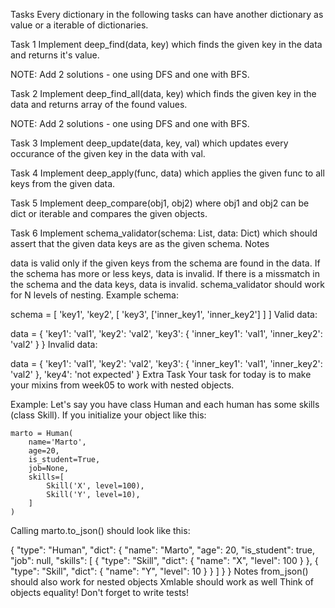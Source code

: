 Tasks
Every dictionary in the following tasks can have another dictionary as value or a iterable of dictionaries.

Task 1
Implement deep_find(data, key) which finds the given key in the data and returns it's value.

NOTE: Add 2 solutions - one using DFS and one with BFS.

Task 2
Implement deep_find_all(data, key) which finds the given key in the data and returns array of the found values.

NOTE: Add 2 solutions - one using DFS and one with BFS.

Task 3
Implement deep_update(data, key, val) which updates every occurance of the given key in the data with val.

Task 4
Implement deep_apply(func, data) which applies the given func to all keys from the given data.

Task 5
Implement deep_compare(obj1, obj2) where obj1 and obj2 can be dict or iterable and compares the given objects.

Task 6
Implement schema_validator(schema: List, data: Dict) which should assert that the given data keys are as the given schema. Notes

data is valid only if the given keys from the schema are found in the data.
If the schema has more or less keys, data is invalid.
If there is a missmatch in the schema and the data keys, data is invalid.
schema_validator should work for N levels of nesting.
Example schema:

schema = [
    'key1',
    'key2',
    [
        'key3',
        ['inner_key1', 'inner_key2']
    ]
]
Valid data:

data = {
    'key1': 'val1',
    'key2': 'val2',
    'key3': {
        'inner_key1': 'val1',
        'inner_key2': 'val2'
    }
}
Invalid data:

data = {
    'key1': 'val1',
    'key2': 'val2',
    'key3': {
        'inner_key1': 'val1',
        'inner_key2': 'val2'
    },
    'key4': 'not expected'
}
Extra Task
Your task for today is to make your mixins from week05 to work with nested objects.

Example:
Let's say you have class Human and each human has some skills (class Skill). If you initialize your object like this:

    marto = Human(
        name='Marto',
        age=20,
        is_student=True,
        job=None,
        skills=[
            Skill('X', level=100),
            Skill('Y', level=10),
        ]
    )
Calling marto.to_json() should look like this:

{
    "type": "Human",
    "dict": {
        "name": "Marto",
        "age": 20,
        "is_student": true,
        "job": null,
        "skills": [
            {
                "type": "Skill",
                "dict": {
                    "name": "X",
                    "level": 100
                }
            },
            {
                "type": "Skill",
                "dict": {
                    "name": "Y",
                    "level": 10
                }
            }
        ]
    }
}
Notes
from_json() should also work for nested objects
Xmlable should work as well
Think of objects equality!
Don't forget to write tests!
